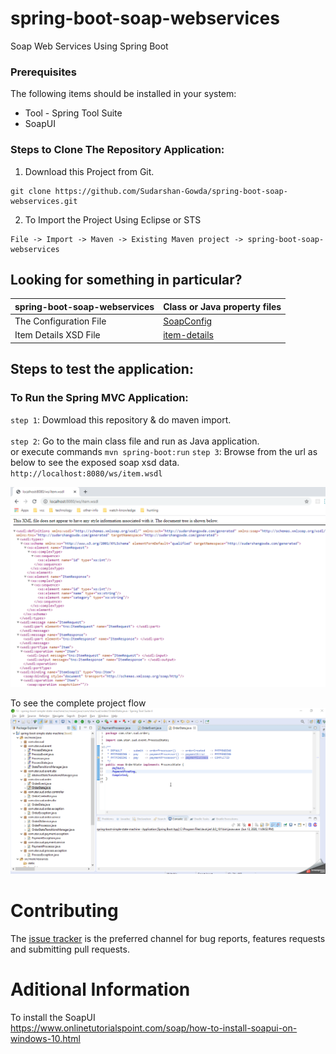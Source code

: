# spring-boot-soap-webservices
Soap Web Services Using Spring Boot

### Prerequisites
The following items should be installed in your system:
* Tool - Spring Tool Suite
* SoapUI

### Steps to Clone The Repository Application:

1) Download this Project from Git.
```
git clone https://github.com/Sudarshan-Gowda/spring-boot-soap-webservices.git
```
2) To Import the Project Using Eclipse or STS
```
File -> Import -> Maven -> Existing Maven project -> spring-boot-soap-webservices
```

 
## Looking for something in particular?

|spring-boot-soap-webservices  | Class or Java property files  |
|--------------------------|---|
|The Configuration File | [SoapConfig](https://github.com/Sudarshan-Gowda/spring-boot-soap-webservices/tree/master/src/main/java/com/sudarshangowda/config/SoapConfig.java) |
|Item Details XSD File| [item-details](https://github.com/Sudarshan-Gowda/spring-boot-soap-webservices/blob/master/src/main/resources/item-details.xsd) |


## Steps to test the application:

### To Run the Spring MVC Application:
`step 1`: Dowmload this repository & do maven import.<br>    
`step 2`: Go to the main class file and run as Java application. <br> or execute commands `mvn spring-boot:run`
`step 3`: Browse from the url as below to see the exposed soap xsd data.<br>
          `http://localhost:8080/ws/item.wsdl` <br>
          
 <img src="https://github.com/Sudarshan-Gowda/spring-boot-soap-webservices/blob/master/docs/Pic1.PNG"/>

To see the complete project flow <br>
<img src="https://github.com/Sudarshan-Gowda/spring-boot-simple-state-machine/blob/master/docs/Project-Flow.gif"/>


# Contributing

The [issue tracker](https://github.com/Sudarshan-Gowda/spring-boot-soap-webservices/issues) is the preferred channel for bug reports, features requests and submitting pull requests.

# Aditional Information
To install the SoapUI <br>
https://www.onlinetutorialspoint.com/soap/how-to-install-soapui-on-windows-10.html
